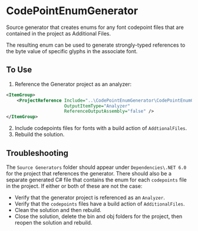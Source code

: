 # CodePointEnumGenerator

Source generator that creates enums for any font codepoint files that are contained in the project as Additional Files.

The resulting enum can be used to generate strongly-typed references to the byte value of specific glyphs in the associate font.

## To Use

1. Reference the Generator project as an analyzer:
```xml
<ItemGroup>
    <ProjectReference Include="..\CodePointEnumGenerator\CodePointEnumGenerator.csproj"
                      OutputItemType="Analyzer"
                      ReferenceOutputAssembly="false" />
</ItemGroup>
```
2. Include codepoints files for fonts with a build action of `AddtionalFiles`.
3. Rebuild the solution.

## Troubleshooting
The `Source Generators` folder should appear under `Dependencies\.NET 6.0` for the project that references the generator. There should also
be a separate generated C# file that contains the enum for each `codepoints` file in the project. If either or both of these are not the case:
- Verify that the generator project is referenced as an `Analyzer`.
- Verify that the `codepoints` files have a build action of `AdditionalFiles`.
- Clean the solution and then rebuild.
- Close the solution, delete the bin and obj folders for the project, then reopen the solution and rebuild.